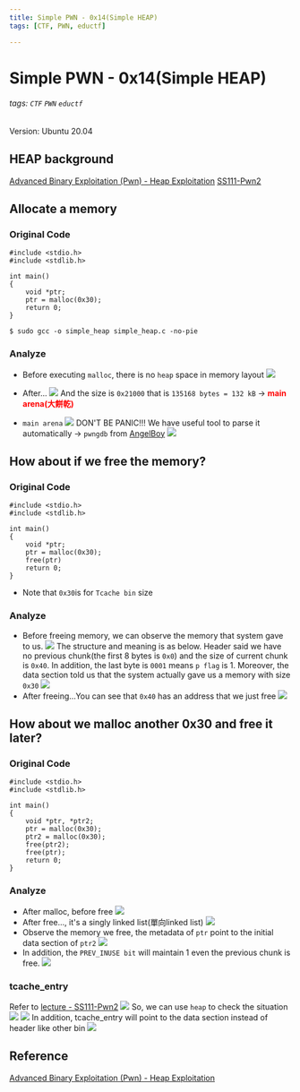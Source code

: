 ```yaml
---
title: Simple PWN - 0x14(Simple HEAP)
tags: [CTF, PWN, eductf]

---
```


# Simple PWN - 0x14(Simple HEAP)
###### tags: `CTF` `PWN` `eductf`

Version: Ubuntu 20.04
## HEAP background
[Advanced Binary Exploitation (Pwn) - Heap Exploitation](https://youtu.be/rMqvL9j0QaM)
[SS111-Pwn2](https://youtu.be/Xppj8lA04qQ)
## Allocate a memory
### Original Code
```cpp!=
#include <stdio.h>
#include <stdlib.h>

int main()
{
    void *ptr;
    ptr = malloc(0x30);
    return 0;
}
```
```bash!
$ sudo gcc -o simple_heap simple_heap.c -no-pie
```
### Analyze
* Before executing `malloc`, there is no `heap` space in memory layout
![](https://imgur.com/h9ibSyk.png)
* After...
![](https://imgur.com/mbE6KtK.png)
And the size is `0x21000` that is `135168 bytes = 132 kB` → <font color="FF0000">**main arena(大餅乾)**</font>

* `main arena`
![](https://imgur.com/ApxbFeY.png)
DON'T BE PANIC!!! We have useful tool to parse it automatically → `pwngdb` from [AngelBoy](https://github.com/scwuaptx/Pwngdb)
![](https://imgur.com/792Dyg0.png)


## How about if we free the memory?
### Original Code
```cpp!=
#include <stdio.h>
#include <stdlib.h>

int main()
{
    void *ptr;
    ptr = malloc(0x30);
    free(ptr)
    return 0;
}
```
* Note that `0x30`is for `Tcache bin` size
### Analyze
* Before freeing memory, we can observe the memory that system gave to us.
![](https://imgur.com/8Mt5ZpW.png)
The structure and meaning is as below. Header said we have no previous chunk(the first 8 bytes is `0x0`) and the size of current chunk is `0x40`. In addition, the last byte is `0001` means `p flag` is 1.
Moreover, the data section told us that the system actually gave us a memory with size `0x30`
![](https://imgur.com/gITdipF.png)
* After freeing...You can see that `0x40` has an address that we just free
![](https://imgur.com/ZuA3bIX.png)

## How about we malloc another 0x30 and free it later?
### Original Code
```cpp!
#include <stdio.h>
#include <stdlib.h>

int main()
{
    void *ptr, *ptr2;
    ptr = malloc(0x30);
    ptr2 = malloc(0x30);
    free(ptr2);
    free(ptr);
    return 0;
}
```
### Analyze
* After malloc, before free
![](https://imgur.com/hRyBYRW.png)
* After free..., it's a singly linked list(單向linked list)
![](https://imgur.com/Rd16xup.png)
* Observe the memory we free, the metadata of `ptr` point to the initial data section of `ptr2`
![](https://imgur.com/vwvh6Jc.png)
* In addition, the `PREV_INUSE bit` will maintain 1 even the previous chunk is free.
![](https://imgur.com/3mwYsaY.png)

### tcache_entry
Refer to [lecture - SS111-Pwn2](https://youtu.be/Xppj8lA04qQ?t=2653)
![](https://imgur.com/hiJyQnO.png)
So, we can use `heap` to check the situation
![](https://imgur.com/oazxtmX.png)
![](https://imgur.com/wbvn1Wn.png)
In addition, tcache_entry will point to the data section instead of header like other bin
![](https://imgur.com/JdgAuvp.png)


## Reference
[Advanced Binary Exploitation (Pwn) - Heap Exploitation](https://youtu.be/rMqvL9j0QaM)